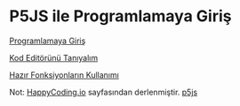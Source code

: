 # P5JS ile Programlamaya Giriş



<a href="https://github.com/unverciftci/P5Programlama/blob/gh-pages/tutorials/p5js/_posts/2020-04-26-welcome-to-coding.md"> Programlamaya Giriş </a>

[Kod Editörünü Tanıyalım](https://github.com/unverciftci/P5_Programlama/tree/gh-pages/tutorials/p5js/_posts/editors) 

[Hazır Fonksiyonların Kullanımı](https://github.com/unverciftci/HappyCoding/blob/gh-pages/tutorials/p5js/_posts/2020-05-02-calling-functions.md)

Not: [HappyCoding.io](http://HappyCoding.io) sayfasından derlenmiştir.
[p5js](https://p5js.org) 
